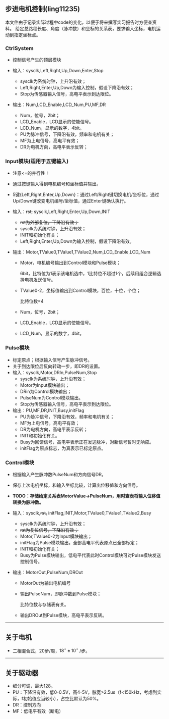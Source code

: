 ## 步进电机控制(ling11235)

本文件由于记录实际过程中code的变化，以便于将来撰写实习报告时方便查资料。
给定总路程长度、角度（脉冲数）和坐标的关系表，要求输入坐标，电机运动到指定坐标点。

### CtrlSystem

- 控制信号产生的顶层模块
- 输入：sysclk,Left,Right,Up,Down,Enter,Stop
  - sysclk为系统时钟，上升沿有效；
  - Left,Right,Enter,Up,Down为输入控制，假设下降沿有效；
  - Stop为传感器输入信号，高电平表示到达限位。

- 输出：Num,LCD_Enable,LCD_Num,PU,MF,DR
  - Num，位号，2bit；
  - LCD_Enable，LCD显示的使能信号。
  - LCD_Num，显示的数字，4bit。
  - PU为脉冲信号，下降沿有效，频率和电机有关；
  - MF为上电信号，高电平有效；
  - DR为电机方向，高电平表示反转；

### Input模块(适用于五键输入)

- 注意<=的并行性！
- 通过按键输入得到电机编号和坐标值并输出。
- 5键{Left,Right,Enter,Up,Down}：通过Left/Right键切换电机/坐标位，通过Up/Down键改变电机编号/坐标值，通过Enter键确认执行。
- 输入：~~rst,~~ sysclk,Left,Right,Enter,Up,Down,INIT
  - ~~rst为外部复位，下降沿有效；~~
  - sysclk为系统时钟，上升沿有效；
  - INIT和初始化有关；
  - Left,Right,Enter,Up,Down为输入控制，假设下降沿有效。


- 输出：Motor,TValue0,TValue1,TValue2,Num,LCD_Enable,LCD_Num

  - Motor，电机编号输出到Control模块和Pulse模块；

    6bit，比特位为1表示该电机选中，1比特位不超过1个，后续用组合逻辑选择电机发送信号。

  - TValue0-2，坐标值输出到Control模块，百位，十位，个位；

    比特位数=4

  - Num，位号，2bit；
  
  - LCD_Enable，LCD显示的使能信号。
  
  - LCD_Num，显示的数字，4bit。


### Pulse模块

- 标定原点；根据输入信号产生脉冲信号。
- 关于到达限位后反向转动一步，即DR的设置。
- 输入：sysclk,Motor,DRIn,PulseNum,Stop
  - sysclk为系统时钟，上升沿有效；
  - Motor为Input模块输出；
  - DRin为Control模块输出；
  - PulseNum为Control模块输出。
  - Stop为传感器输入信号，高电平表示到达限位。
- 输出：PU,MF,DR,INIT,Busy,initFlag
  - PU为脉冲信号，下降沿有效，频率和电机有关；
  - MF为上电信号，高电平有效；
  - DR为电机方向，高电平表示反转；
  - INIT和初始化有关。
  - Busy为回馈信号，高电平表示正在发送脉冲，对新信号暂时无响应。
  - initFlag为原点标志，为真表示已标定原点。



### Control模块

- 根据输入产生脉冲数PulseNum和方向信号DR。

- 保存上次电机坐标，和输入坐标比较，计算出位移值和方向信号。

- **TODO：存储给定关系表MotorValue->PulseNum，用时查表将输入位移值转换为脉冲数。** 

- 输入：sysclk,~~rst,~~ initFlag,INIT,Motor,TValue0,TValue1,TValue2,Busy

  - sysclk为系统时钟，上升沿有效；
  - ~~rst为复位信号，下降沿有效；~~
  - Motor,TValue0-2为Input模块输出；
  - initFlag为Pulse模块输出，全部高电平代表原点已全部标定；
  - INIT和初始化有关；
  - Busy为Pulse模块输出，低电平代表此时Control模块可对Pulse模块发送控制信号。

- 输出：MotorOut,PulseNum,DROut

  - MotorOut为输出电机编号

  - 输出PulseNum，即脉冲数到Pulse模块；

    比特位数与存储表有关。

  - 输出DROut到Pulse模块，高电平表示反转。



------



## 关于电机

- 二相混合式，20步/周，$18^\circ\pm10^\circ$ /步。

------



## 关于驱动器

- 细分可调，最大128。
- PU：下降沿有效，低0-0.5V，高4-5V，脉宽>2.5us（f<150kHz，考虑到实际，f初始值应当较小），占空比默认为50%。
- DR：控制方向
- MF：低电平有效（断电）
